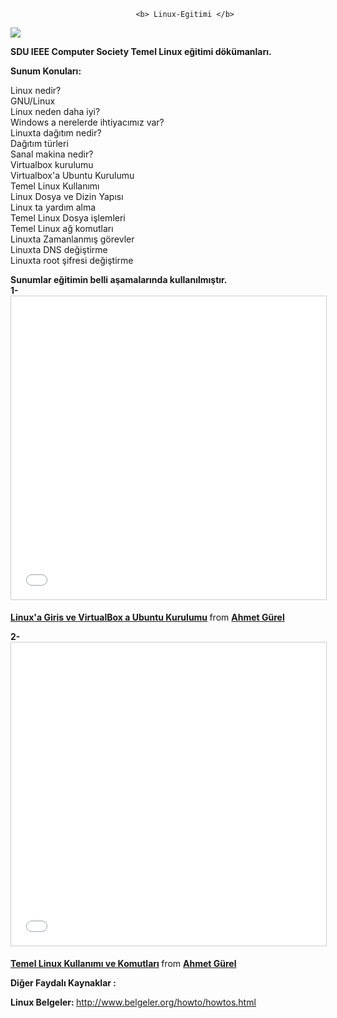                                 <b> Linux-Egitimi </b>


<img src="http://2.bp.blogspot.com/-TCnZ1qbUsV8/VN2-dmYxqAI/AAAAAAAAAlg/9aNK6e4dsBY/s1600/linux%2Bhlds.png">

<b> SDU IEEE Computer Society Temel Linux eğitimi dökümanları. </b>

<b> Sunum Konuları: </b>

Linux nedir? <br/>
GNU/Linux  <br/>
Linux neden daha iyi? <br/>
Windows a nerelerde ihtiyacımız var? <br/>
Linuxta dağıtım nedir? <br/>
Dağıtım türleri <br/>
Sanal makina nedir? <br/>
Virtualbox kurulumu <br/>
Virtualbox'a Ubuntu Kurulumu <br/>
Temel Linux Kullanımı <br/>
Linux Dosya ve Dizin Yapısı <br/>
Linux ta yardım alma  <br/>
Temel Linux Dosya işlemleri <br/>
Temel Linux ağ komutları  <br/>
Linuxta Zamanlanmış görevler  <br/>
Linuxta DNS değiştirme  <br/>
Linuxta root şifresi değiştirme  <br/>

<b> Sunumlar eğitimin belli aşamalarında kullanılmıştır. </b>  <br/> 
<b> 1- </b> <iframe src="//www.slideshare.net/slideshow/embed_code/key/b1sajr0i8jo5Dn" width="595" height="485" frameborder="0" marginwidth="0" marginheight="0" scrolling="no" style="border:1px solid #CCC; border-width:1px; margin-bottom:5px; max-width: 100%;" allowfullscreen> </iframe> <div style="margin-bottom:5px"> <strong> <a href="//www.slideshare.net/AhmetGrel1/linuxa-giris-ve-kurulum" title="Linux&#x27;a Giris ve VirtualBox a Ubuntu Kurulumu" target="_blank">Linux&#x27;a Giris ve VirtualBox a Ubuntu Kurulumu</a> </strong> from <strong><a target="_blank" href="//www.slideshare.net/AhmetGrel1">Ahmet Gürel</a></strong> </div>


<b> 2- </b> <iframe src="//www.slideshare.net/slideshow/embed_code/key/aqQzcQJw71q6zG" width="595" height="485" frameborder="0" marginwidth="0" marginheight="0" scrolling="no" style="border:1px solid #CCC; border-width:1px; margin-bottom:5px; max-width: 100%;" allowfullscreen> </iframe> <div style="margin-bottom:5px"> <strong> <a href="//www.slideshare.net/AhmetGrel1/temel-linux-kullanm-ve-komutlar" title="Temel Linux Kullanımı ve Komutları" target="_blank">Temel Linux Kullanımı ve Komutları</a> </strong> from <strong><a target="_blank" href="//www.slideshare.net/AhmetGrel1">Ahmet Gürel</a></strong> </div>

<b> Diğer Faydalı Kaynaklar : </b>  <br/> 


<b> Linux Belgeler: </b> http://www.belgeler.org/howto/howtos.html

